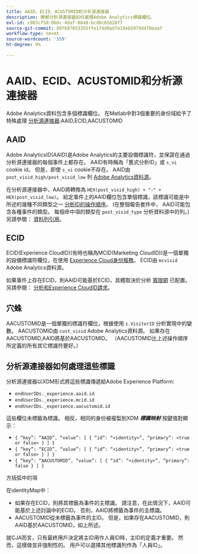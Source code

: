 ```yaml
---
title: AAID、ECID、ACUSTOMID和分析源連接器
description: 瞭解分析源連接器如何處理Adobe Analytics標識欄位。
exl-id: c983cf50-0b6c-4daf-86a8-bcd6c01628f7
source-git-commit: 89fb87653355ffe174d9ad7e19eb5979dd78eaaf
workflow-type: tm+mt
source-wordcount: '559'
ht-degree: 9%

---
```


# AAID、ECID、ACUSTOMID和分析源連接器

Adobe Analytics資料包含多個標識欄位。 在Matlab中對3個重要的身份域給予了特殊處理 [分析源連接器](https://experienceleague.adobe.com/docs/experience-platform/sources/ui-tutorials/create/adobe-applications/analytics.html?lang=zh-Hant):AAID,ECID,AACUSTOMID

## AAID

Adobe AnalyticsID(AAID)是Adobe Analytics的主要設備標識符，並保證在通過分析源連接器的每個事件上都存在。 AAID有時稱為「舊式分析ID」或 `s_vi` cookie id。 但是，即使 `s_vi` cookie不存在。 AAID由 `post_visid_high/post_visid_low` 列 [Adobe Analytics資料源](https://experienceleague.adobe.com/docs/analytics/export/analytics-data-feed/data-feed-contents/datafeeds-reference.html?lang=zh-Hant#columns%2C-descriptions%2C-and-data-types)。

在分析源連接器中，AAID將轉換為 `HEX(post_visid_high) + "-" + HEX(post_visid_low)`。 給定事件上的AAID欄位包含單個標識，該標識可能是中所述的幾種不同類型之一 [分析ID的操作順序](https://experienceleague.adobe.com/docs/id-service/using/reference/analytics-reference/analytics-order-of-operations.html?lang=en%5B%5D)。 (在整個報告套件中， AAID可能包含各種事件的類型。 每個命中項的類型在 `post_visid_type` 分析資料源中的列。) 另請參閱： [資料列引用](https://experienceleague.adobe.com/docs/analytics/export/analytics-data-feed/data-feed-contents/datafeeds-reference.html?lang=zh-Hant)。

## ECID

ECID(Experience CloudID)(有時也稱為MCID(Marketing CloudID))是一個單獨的設備標識符欄位，在使用 [Experience Cloud身份服務](https://experienceleague.adobe.com/docs/id-service/using/implementation/setup-analytics.html?lang=zh-Hant)。 ECID由 `mcvisid` Adobe Analytics資料源。

如果事件上存在ECID，則AAID可能基於ECID，具體取決於分析 [寬限期](https://experienceleague.adobe.com/docs/id-service/using/reference/analytics-reference/grace-period.html?lang=zh-Hant) 已配置。 另請參閱： [分析和Experience CloudID請求](https://experienceleague.adobe.com/docs/id-service/using/reference/analytics-reference/legacy-analytics.html?lang=en)。

## 穴蛛

AACUSTOMID是一個單獨的標識符欄位，根據使用 `s.VisitorID` 分析實現中的變數。 AACUSTOMID由 `cust_visid` Adobe Analytics資料源。 如果存在AACUSTOMID,AAID將基於AACUSTOMID。 （AACUSTOMID比上述操作順序所定義的所有其它標識符要好。）

## 分析源連接器如何處理這些標識

分析源連接器以XDM形式將這些標識傳遞給Adobe Experience Platform:

* `endUserIDs._experience.aaid.id`
* `endUserIDs._experience.mcid.id`
* `endUserIDs._experience.aacustomid.id`

這些欄位未標籤為標識。 相反，相同的身份被複製到XDM **_標識映射_** 按鍵值對顯示：

* `{ “key”: “AAID”, “value”: [ { “id”: “<identity>”, “primary”: <true or false> } ] }`
* `{ “key”: “ECID”, “value”: [ { “id”: “<identity>”, “primary”: <true or false> } ] }`
* `{ “key”: “AACUSTOMID”, “value”: [ { “id”: “<identity>”, “primary”: false } ] }`

方括弧中的項

在identityMap中：

* 如果存在ECID，則將其標籤為事件的主標識。 請注意，在此情況下，AAID可能基於上述討論中的ECID。
否則，AAID將標籤為事件的主標識。
* AACUSTOMID從未標籤為事件的主ID。 但是，如果存在AACUSTOMID，則AAID基於AACUSTOMID，如上所述。

就CJA而言，只有最終用戶決定將主ID用作人員ID時，主ID的定義才重要。 然而，這樣做並非強制性的。 用戶可以選擇其他標識列作為「人員ID」。
